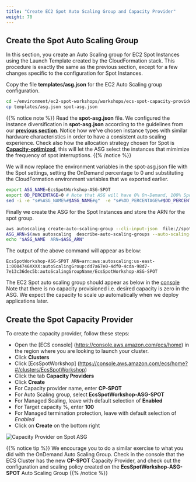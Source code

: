 ```yaml
---
title: "Create EC2 Spot Auto Scaling Group and Capacity Provider"
weight: 70
---
```


## Create the Spot Auto Scaling Group

In this section, you create an Auto Scaling group for EC2 Spot Instances using the Launch Template created by the CloudFormation stack. This procedure is exactly the same as the previous section, except for a few changes specific to the configuration for Spot Instances. 

Copy the file **templates/asg.json** for the EC2 Auto Scaling group configuration.

```bash
cd ~/environment/ec2-spot-workshops/workshops/ecs-spot-capacity-providers/
cp templates/asg.json spot-asg.json
```

{{% notice note %}}
Read the **spot-asg.json** file. We configured the instance diversification in **spot-asg.json** according to the guidelines from our **[previous section](/ecs-spot-capacity-providers/module-1/selecting_spot_instance_types.html)**. Notice how we've chosen instance types with similar hardware characteristics in order to have a consistent auto scaling experience. Check also how the allocation strategy chosen for Spot is **[Capacity-optimized](https://aws.amazon.com/blogs/aws/capacity-optimized-spot-instance-allocation-in-action-at-mobileye-and-skyscanner/)**, this will let the ASG select the instances that mimimize the frequency of spot interruptions.
{{% /notice %}}

We will now replace the environment variables in the spot-asg.json file with the Spot settings, setting the OnDemand percentage to 0 and substituting the CloudFormation environment variables that we exported earlier.


```bash
export ASG_NAME=EcsSpotWorkshop-ASG-SPOT
export OD_PERCENTAGE=0 # Note that ASG will have 0% On-Demand, 100% Spot
sed -i -e "s#%ASG_NAME%#$ASG_NAME#g"  -e "s#%OD_PERCENTAGE%#$OD_PERCENTAGE#g" -e "s#%PUBLIC_SUBNET_LIST%#$VPCPublicSubnets#g" spot-asg.json
```

Finally we create the ASG for the Spot Instances and store the ARN for the spot group.

```bash
aws autoscaling create-auto-scaling-group --cli-input-json  file://spot-asg.json
ASG_ARN=$(aws autoscaling  describe-auto-scaling-groups --auto-scaling-group-name $ASG_NAME | jq -r '.AutoScalingGroups[0].AutoScalingGroupARN')
echo "$ASG_NAME  ARN=$ASG_ARN"
```

The output of the above command will appear as below:

```plaintext
EcsSpotWorkshop-ASG-SPOT ARN=arn:aws:autoscaling:us-east-1:0004746XXXX:autoScalingGroup:dd7a67e0-4df0-4cda-98d7-7e13c36dec5b:autoScalingGroupName/EcsSpotWorkshop-ASG-SPOT
```

The EC2 Spot auto scaling group should appear as below in the [console](https://console.aws.amazon.com/ec2autoscaling/home?#/details/EcsSpotWorkshop-ASG-SPOT?view=details) Note that there is no capacity provisioned i.e. desired capacity is zero in the ASG. We expect the capacity to scale up automatically when we deploy applications later.

<!-- We've already done this exercise, this bit does not add much at this stage. Ready for removal.
![EC2 Spot ASG](/images/ecs-spot-capacity-providers/asg_spot_initial_view_1.png)

Also note that there are no scaling policies attached to this Auto scaling group.

![EC2 Spot ASG](/images/ecs-spot-capacity-providers/asg_spot_initial_view_2.png)
-->

## Create the Spot Capacity Provider

To create the capacity provider, follow these steps:

* Open the [ECS console] (https://console.aws.amazon.com/ecs/home) in the region where you are looking to launch your cluster.
* Click **Clusters**
* Click [EcsSpotWorkshop] (https://console.aws.amazon.com/ecs/home?#/clusters/EcsSpotWorkshop)
* Click the tab **Capacity Providers**
* Click **Create**
* For Capacity provider name, enter **CP-SPOT**
* For Auto Scaling group, select **EcsSpotWorkshop-ASG-SPOT**
* For Managed Scaling, leave with default selection of **Enabled**
* For Target capacity %, enter **100**
* For Managed termination protection, leave with default selection of *Enabled*
* Click on **Create** on the bottom right 


![Capacity Provider on Spot ASG](/images/ecs-spot-capacity-providers/CP_SPOT.png)

{{% notice tip %}}
We encourage you to do a similar exercise to what you did with the OnDemand Auto Scaling Group. Check in the console that the 
ECS Cluster has the new **CP-SPOT** Capacity Provider, and check out the configuration and scaling policy created on the **EcsSpotWorkshop-ASG-SPOT**
Auto Scaling Group
{{% /notice %}}

<!-- doesn't add much after we have doen previous exercises

Refresh the *Capacity Providers* tab, and you will see the CP-SPOT is created and attached to the ECS cluster.

![Capacity Provider on Spot ASG](/images/ecs-spot-capacity-providers/CP-SPOT.png)

Also note, that the capacity provider creates a target tracking policy on the EcsSpotWorkshop-ASG-SPOT. 
Go to the [AWS EC2 Console](https://console.aws.amazon.com/ec2autoscaling/home?#/details/EcsSpotWorkshop-ASG-SPOT?view=scaling) and select the Automatic Scaling tab on the EcsSpotWorkshop-ASG-SPOT ASG.

![Spot ASG](/images/ecs-spot-capacity-providers/asg_spot_with_cp_view_1.png)
--> 